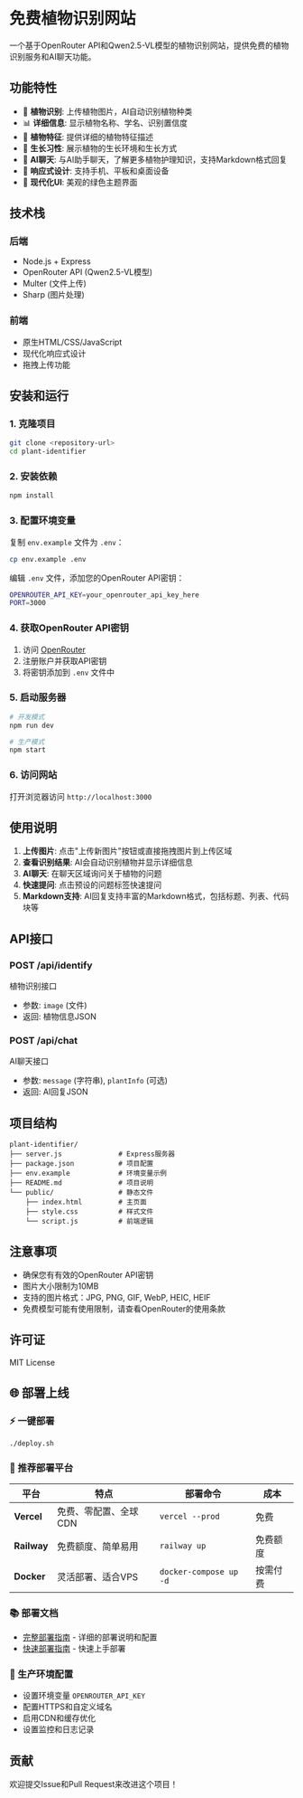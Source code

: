 # 免费植物识别网站

一个基于OpenRouter API和Qwen2.5-VL模型的植物识别网站，提供免费的植物识别服务和AI聊天功能。

## 功能特性

- 🌿 **植物识别**: 上传植物图片，AI自动识别植物种类
- 📊 **详细信息**: 显示植物名称、学名、识别置信度
- 🌱 **植物特征**: 提供详细的植物特征描述
- 🌳 **生长习性**: 展示植物的生长环境和生长方式
- 💬 **AI聊天**: 与AI助手聊天，了解更多植物护理知识，支持Markdown格式回复
- 📱 **响应式设计**: 支持手机、平板和桌面设备
- 🎨 **现代化UI**: 美观的绿色主题界面

## 技术栈

### 后端
- Node.js + Express
- OpenRouter API (Qwen2.5-VL模型)
- Multer (文件上传)
- Sharp (图片处理)

### 前端
- 原生HTML/CSS/JavaScript
- 现代化响应式设计
- 拖拽上传功能

## 安装和运行

### 1. 克隆项目
```bash
git clone <repository-url>
cd plant-identifier
```

### 2. 安装依赖
```bash
npm install
```

### 3. 配置环境变量
复制 `env.example` 文件为 `.env`：
```bash
cp env.example .env
```

编辑 `.env` 文件，添加您的OpenRouter API密钥：
```bash
OPENROUTER_API_KEY=your_openrouter_api_key_here
PORT=3000
```

### 4. 获取OpenRouter API密钥
1. 访问 [OpenRouter](https://openrouter.ai/)
2. 注册账户并获取API密钥
3. 将密钥添加到 `.env` 文件中

### 5. 启动服务器
```bash
# 开发模式
npm run dev

# 生产模式
npm start
```

### 6. 访问网站
打开浏览器访问 `http://localhost:3000`

## 使用说明

1. **上传图片**: 点击"上传新图片"按钮或直接拖拽图片到上传区域
2. **查看识别结果**: AI会自动识别植物并显示详细信息
3. **AI聊天**: 在聊天区域询问关于植物的问题
4. **快速提问**: 点击预设的问题标签快速提问
5. **Markdown支持**: AI回复支持丰富的Markdown格式，包括标题、列表、代码块等

## API接口

### POST /api/identify
植物识别接口
- 参数: `image` (文件)
- 返回: 植物信息JSON

### POST /api/chat
AI聊天接口
- 参数: `message` (字符串), `plantInfo` (可选)
- 返回: AI回复JSON

## 项目结构

```
plant-identifier/
├── server.js              # Express服务器
├── package.json           # 项目配置
├── env.example            # 环境变量示例
├── README.md              # 项目说明
└── public/                # 静态文件
    ├── index.html         # 主页面
    ├── style.css          # 样式文件
    └── script.js          # 前端逻辑
```

## 注意事项

- 确保您有有效的OpenRouter API密钥
- 图片大小限制为10MB
- 支持的图片格式：JPG, PNG, GIF, WebP, HEIC, HEIF
- 免费模型可能有使用限制，请查看OpenRouter的使用条款

## 许可证

MIT License

## 🌐 部署上线

### ⚡ 一键部署
```bash
./deploy.sh
```

### 🌟 推荐部署平台

| 平台 | 特点 | 部署命令 | 成本 |
|------|------|----------|------|
| **Vercel** | 免费、零配置、全球CDN | `vercel --prod` | 免费 |
| **Railway** | 免费额度、简单易用 | `railway up` | 免费额度 |
| **Docker** | 灵活部署、适合VPS | `docker-compose up -d` | 按需付费 |

### 📚 部署文档
- [完整部署指南](DEPLOYMENT_GUIDE.md) - 详细的部署说明和配置
- [快速部署指南](QUICK_DEPLOY.md) - 快速上手部署

### 🔧 生产环境配置
- 设置环境变量 `OPENROUTER_API_KEY`
- 配置HTTPS和自定义域名
- 启用CDN和缓存优化
- 设置监控和日志记录

## 贡献

欢迎提交Issue和Pull Request来改进这个项目！ 